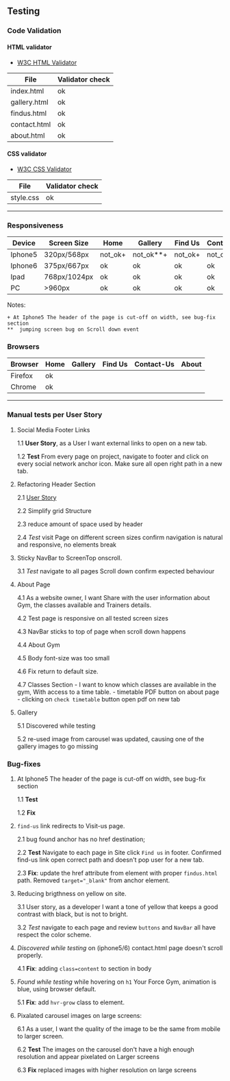 ## Testing

### Code Validation

#### HTML validator
- [W3C HTML Validator](https://validator.w3.org/)

| File | Validator check  | 
|---|---|
| index.html | ok |
| gallery.html | ok |
| findus.html |  ok |
| contact.html |  ok |
| about.html | ok |


#### CSS validator

- [W3C CSS Validator](https://jigsaw.w3.org/css-validator/validator)
   
|File| Validator check|
|---|---|
| style.css | ok |

---

### Responsiveness

| Device | Screen Size  | Home  | Gallery |  Find Us | Contact | About |
|---|---|---|---|---|---|---|
| Iphone5 | 320px/568px | not_ok+ | not_ok**+ | not_ok+ | not_ok+ | not_ok+ |
| Iphone6 | 375px/667px | ok | ok | ok | ok | ok |
| Ipad | 768px/1024px | ok | ok |  ok | ok | ok |
| PC | >960px | ok |  ok | ok | ok | ok |

Notes:
    
    + At Iphone5 The header of the page is cut-off on width, see bug-fix section
    **  jumping screen bug on Scroll down event

### Browsers

| Browser | Home | Gallery | Find Us | Contact-Us | About |
|---|---|---|---|---|---|
| Firefox | ok | | | | 
| Chrome  | ok | | | | 

---
### Manual tests per User Story

1. Social Media Footer Links 
   
   1.1 **User Story**, as a User I want external links to open on a new tab. 

   1.2 **Test** From every page on project, navigate to footer and click on every social network anchor icon. Make sure all open right path in a new tab.

2. Refactoring Header Section
    
    2.1 [User Story](https://trello.com/c/YhaebYM8)
    
    2.2 Simplify grid Structure
    
    2.3 reduce amount of space used by header
    
    2.4 *Test* visit Page on different screen sizes confirm navigation is natural and responsive, no elements break
  
3. Sticky NavBar to ScreenTop onscroll.
    
    3.1 *Test* navigate to all pages Scroll down confirm expected behaviour

4. About Page 
 
    4.1 As a website owner, I want  Share with the user information about Gym, the classes available and Trainers details.

    4.2 Test page is responsive on all tested screen sizes
    
    4.3 NavBar sticks to top of page when scroll down happens

    4.4  About Gym 
    
    4.5 Body font-size was too small

    4.6 Fix return to default size. 
    
    4.7 Classes Section
       - I want to know which classes are available in the gym, With access to a time table.
       - timetable PDF button on about page
       - clicking on `check timetable` button open pdf on new tab
    
5. Gallery
    
    5.1 Discovered while testing

    5.2 re-used image from carousel was updated, causing one of the gallery images to go missing

### Bug-fixes

1. At Iphone5 The header of the page is cut-off on width, see bug-fix section
   
   1.1 **Test**

   1.2 **Fix** 

2. `find-us` link redirects to Visit-us page. 
    
    2.1 bug found anchor has no href destination;
    
    2.2 **Test** Navigate to each page in Site click `Find us` in footer. Confirmed find-us link open correct path and doesn't pop user for a new tab.
  
    2.3 **Fix**: update the href attribute from element with proper `findus.html` path. Removed `target="_blank"` from anchor element.
3. Reducing brigthness on yellow on site.
    
    3.1 User story, as a developer I want a tone of yellow that keeps a good contrast with black, but is not to bright.
    
    3.2 *Test* navigate to each page and review `buttons` and `NavBar` all have respect the color scheme.

4. *Discovered while testing* on (iphone5/6) contact.html page doesn't scroll properly. 
    
    4.1 **Fix**:  adding `class=content` to section in body

5. *Found while testing* while hovering on `h1` Your Force Gym, animation is blue, using browser default.
    
    5.1 **Fix**: add `hvr-grow` class to element.

6. Pixalated carousel images on large screens:
    
    6.1 As a user, I want the quality of the image to be the same from mobile to larger screen.
    
    6.2 **Test** The images on the carousel don't have a high enough resolution and appear pixelated on Larger screens
    
    6.3 **Fix** replaced images with higher resolution on large screens 